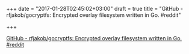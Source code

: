 +++
date = "2017-01-28T02:45:02+03:00"
draft = true
title = "GitHub - rfjakob/gocryptfs: Encrypted overlay filesystem written in Go.  #reddit"

+++

<p><a href="https://t.co/mzY6OLBsoE">GitHub - rfjakob/gocryptfs: Encrypted overlay filesystem written in Go.  #reddit</a></p>
